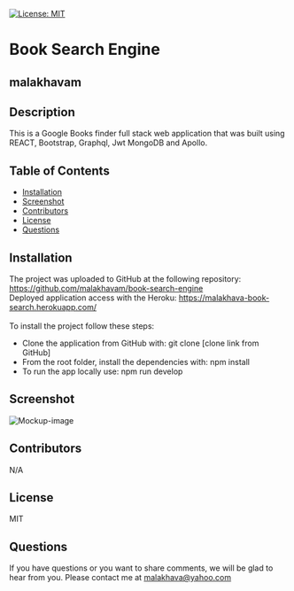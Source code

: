 [![License: MIT](https://shields.io/badge/license-MIT-green.svg)](https://opensource.org/licenses/MIT)
   # Book Search Engine
   ## malakhavam
   
   ## Description 
   
   This is a Google Books finder full stack web application that was built using REACT, Bootstrap, Graphql, Jwt MongoDB and Apollo.
   
   ## Table of Contents  
   * [Installation](#installation)
   * [Screenshot](#screenshot)
   * [Contributors](#contibutors) 
   * [License](#license)
   * [Questions](#questions)
   
   
   ## Installation 
   
   The project was uploaded to GitHub at the following repository: https://github.com/malakhavam/book-search-engine <br/>
   Deployed application access with the Heroku: https://malakhava-book-search.herokuapp.com/  <br/>  
   To install the project follow these steps: 
   * Clone the application from GitHub with: git clone [clone link from GitHub] 
   * From the root folder, install the dependencies with: npm install
   * To run the app locally use: npm run develop

   ## Screenshot

   ![Mockup-image](./malakhava-book-search.herokuapp.com_.png)
  
   ## Contributors

   N/A

   ## License

   MIT
  
   ## Questions
   
   If you have questions or you want to share comments, we will be glad to hear from you. Please contact me at malakhava@yahoo.com